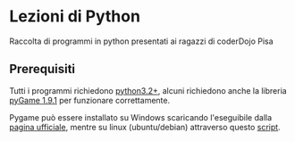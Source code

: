 # Lezioni di Python
Raccolta di programmi in python presentati ai ragazzi di coderDojo Pisa

## Prerequisiti
Tutti i programmi richiedono [python3.2+](https://www.python.org/downloads/release/python-343/), alcuni richiedono anche la libreria [pyGame 1.9.1](http://www.pygame.org) per funzionare correttamente.

Pygame può essere installato su Windows scaricando l'eseguibile dalla [pagina ufficiale](https://www.pygame.org/download.shtml), mentre su linux (ubuntu/debian) attraverso
questo [script](https://gist.github.com/lucarin91/b67354a58331d23a1e8f).

